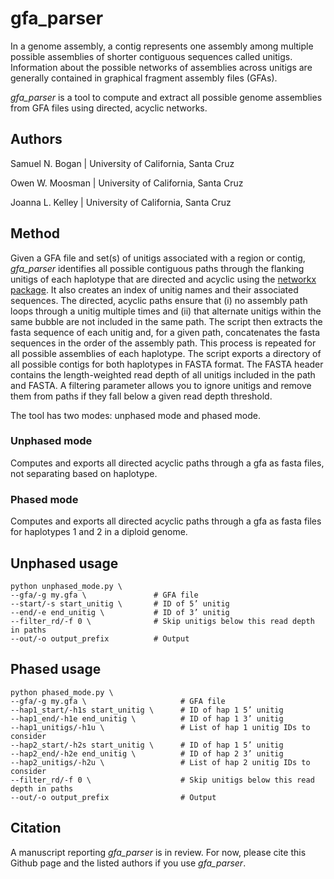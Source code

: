# gfa_parser

In a genome assembly, a contig represents one assembly among multiple possible assemblies of shorter contiguous sequences called unitigs. Information about the possible networks of assemblies across unitigs are generally contained in graphical fragment assembly files (GFAs). 

*gfa_parser* is a tool to compute and extract all possible genome assemblies from GFA files using directed, acyclic networks.

## Authors 
Samuel N. Bogan | University of California, Santa Cruz

Owen W. Moosman | University of California, Santa Cruz

Joanna L. Kelley | University of California, Santa Cruz

## Method

Given a GFA file and set(s) of unitigs associated with a region or contig, *gfa_parser* identifies all possible contiguous paths through the flanking unitigs of each haplotype that are directed and acyclic using the [networkx package](https://networkx.org/). It also creates an index of unitig names and their associated sequences. The directed, acyclic paths ensure that (i) no assembly path loops through a unitig multiple times and (ii) that alternate unitigs within the same bubble are not included in the same path. The script then extracts the fasta sequence of each unitig and, for a given path, concatenates the fasta sequences in the order of the assembly path. This process is repeated for all possible assemblies of each haplotype. The script exports a directory of all possible contigs for both haplotypes in FASTA format. The FASTA header contains the length-weighted read depth of all unitigs included in the path and FASTA. A filtering parameter allows you to ignore unitigs and remove them from paths if they fall below a given read depth threshold.

The tool has two modes: unphased mode and phased mode. 

### Unphased mode

Computes and exports all directed acyclic paths through a gfa as fasta files, not separating based on haplotype.

### Phased mode

Computes and exports all directed acyclic paths through a gfa as fasta files for haplotypes 1 and 2 in a diploid genome.

## Unphased usage

    python unphased_mode.py \
    --gfa/-g my.gfa \ 			    # GFA file
    --start/-s start_unitig \ 		# ID of 5’ unitig
    --end/-e end_unitig \	      	# ID of 3’ unitig
    --filter_rd/-f 0 \			    # Skip unitigs below this read depth in paths
    --out/-o output_prefix 		    # Output
    
## Phased usage

    python phased_mode.py \
    --gfa/-g my.gfa \ 			          # GFA file
    --hap1_start/-h1s start_unitig \ 	  # ID of hap 1 5’ unitig
    --hap1_end/-h1e end_unitig \	      # ID of hap 1 3’ unitig
    --hap1_unitigs/-h1u \ 				  # List of hap 1 unitig IDs to consider
    --hap2_start/-h2s start_unitig \ 	  # ID of hap 1 5’ unitig
    --hap2_end/-h2e end_unitig \		  # ID of hap 2 3’ unitig
    --hap2_unitigs/-h2u \ 				  # List of hap 2 unitig IDs to consider
    --filter_rd/-f 0 \			          # Skip unitigs below this read depth in paths
    --out/-o output_prefix 		          # Output
    
## Citation

A manuscript reporting *gfa_parser* is in review. For now, please cite this Github page and the listed authors if you use *gfa_parser*.
    
